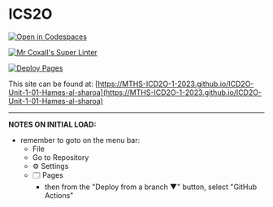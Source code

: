 # ICS2O

[![Open in Codespaces](https://classroom.github.com/assets/launch-codespace-7f7980b617ed060a017424585567c406b6ee15c891e84e1186181d67ecf80aa0.svg)](https://classroom.github.com/open-in-codespaces?assignment_repo_id=13794065)

[![Mr Coxall's Super Linter](https://github.com/MTHS-ICD2O-1-2023/ICD2O-Unit-1-01-Hames-al-sharoa/workflows/Mr%20Coxall's%20Super%20Linter/badge.svg)](https://github.com/MTHS-ICD2O-1-2023/ICD2O-Unit-1-01-Hames-al-sharoa/actions)

[![Deploy Pages](https://github.com/MTHS-ICD2O-1-2023/ICD2O-Unit-1-01-Hames-al-sharoa/workflows/Deploy%20Pages/badge.svg)](https://github.com/MTHS-ICD2O-1-2023/ICD2O-Unit-1-01-Hames-al-sharoa/actions)

This site can be found at: [https://MTHS-ICD2O-1-2023.github.io/ICD2O-Unit-1-01-Hames-al-sharoa](https://MTHS-ICD2O-1-2023.github.io/ICD2O-Unit-1-01-Hames-al-sharoa)

---

**NOTES ON INITIAL LOAD:**
- remember to goto on the menu bar:
  - File
  - Go to Repository
  - ⚙ Settings
  - 🗔 Pages
    - then from the "Deploy from a branch ▼" button, select "GitHub Actions"
